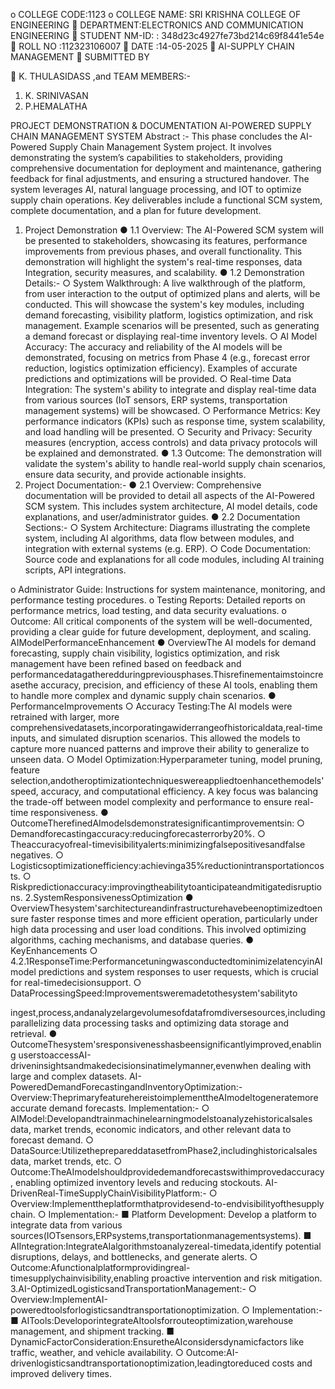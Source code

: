 o	COLLEGE CODE:1123
o	COLLEGE NAME: SRI KRISHNA COLLEGE OF ENGINEERING
	DEPARTMENT:ELECTRONICS AND COMMUNICATION ENGINEERING
	STUDENT NM-ID: : 348d23c4927fe73bd214c69f8441e54e
	ROLL NO :112323106007
	DATE :14-05-2025
	AI-SUPPLY CHAIN MANAGEMENT
	SUBMITTED BY

	K. THULASIDASS ,and
TEAM MEMBERS:-
1.	K. SRINIVASAN
2.	P.HEMALATHA

 PROJECT DEMONSTRATION & DOCUMENTATION
 AI-POWERED SUPPLY CHAIN MANAGEMENT SYSTEM 
 Abstract :-
     This phase concludes the AI-Powered Supply Chain Management System project. It involves demonstrating the system’s capabilities to stakeholders, providing comprehensive 
documentation for deployment and maintenance, gathering feedback for final adjustments, and ensuring a structured handover. The system leverages AI, natural language processing, and IOT to optimize supply chain operations. Key deliverables include a functional SCM system, complete documentation, and a plan for future development. 
1. Project Demonstration 
	● 1.1 Overview: The AI-Powered SCM system will be presented to stakeholders, showcasing its features, performance improvements from previous phases, and overall functionality. This demonstration will highlight the system's real-time responses, data Integration, security measures, and scalability. 
● 1.2 Demonstration Details:- 
	○ System Walkthrough: A live walkthrough of the platform, from user interaction to the output of optimized plans and alerts, will be conducted. This will showcase the system's key modules, including demand forecasting, visibility platform, logistics optimization, and risk management. Example scenarios will be presented, such as generating a demand forecast or displaying real-time inventory levels. 
○ AI Model Accuracy: The accuracy and reliability of the AI models will be demonstrated, focusing on metrics from Phase 4 (e.g., forecast error reduction, logistics optimization efficiency). Examples of accurate predictions and optimizations will be provided. 
○ Real-time Data Integration: The system's ability to integrate and display real-time data from various sources (IoT sensors, ERP systems, transportation management systems) will be showcased. 
○ Performance Metrics: Key performance indicators (KPIs) such as response time, 	system scalability, and load handling will be presented. 
○ Security and Privacy: Security measures (encryption, access controls) and data 	privacy protocols will be explained and demonstrated. 
● 1.3 Outcome: The demonstration will validate the system's ability to handle real-world supply chain scenarios, ensure data security, and provide actionable insights. 
2. Project Documentation:-
	● 2.1 Overview: Comprehensive documentation will be provided to detail all aspects of the AI-Powered SCM system. This includes system architecture, AI model details, code explanations, and user/administrator guides. 
● 2.2 Documentation Sections:- 
	○ System Architecture: Diagrams illustrating the complete system, including AI algorithms, data flow between modules, and integration with external systems (e.g. ERP). 
○ Code Documentation: Source code and explanations for all code modules, including AI training scripts, API integrations.
 
o	Administrator Guide: Instructions for system maintenance, monitoring, and 	performance testing procedures.
o	Testing Reports: Detailed reports on performance metrics, load testing, and data 	security evaluations.
o	Outcome: All critical components of the system will be well-documented, providing a clear guide for future development, deployment, and scaling.
AIModelPerformanceEnhancement
●	 OverviewThe AI models for demand forecasting, supply chain visibility, logistics optimization, and risk management have been refined based on feedback and performancedatagatheredduringpreviousphases.Thisrefinementaimstoincreasethe accuracy, precision, and efficiency of these AI tools, enabling them to handle more complex and dynamic supply chain scenarios.
●	PerformanceImprovements
○	Accuracy Testing:The AI models were retrained with larger, more comprehensivedatasets,incorporatingawiderrangeofhistoricaldata,real-time inputs, and simulated disruption scenarios. This allowed the models to capture more nuanced patterns and improve their ability to generalize to unseen data.
○	 Model Optimization:Hyperparameter tuning, model pruning, feature selection,andotheroptimizationtechniqueswereappliedtoenhancethemodels' speed, accuracy, and computational efficiency. A key focus was balancing the trade-off between model complexity and performance to ensure real-time responsiveness.
●	OutcomeTherefinedAImodelsdemonstratesignificantimprovementsin:
○	Demandforecastingaccuracy:reducingforecasterrorby20%.
○	Theaccuracyofreal-timevisibilityalerts:minimizingfalsepositivesandfalse negatives.
○	Logisticsoptimizationefficiency:achievinga35%reductionintransportationcosts.
○	Riskpredictionaccuracy:improvingtheabilitytoanticipateandmitigatedisruptions.
2.SystemResponsivenessOptimization
●	OverviewThesystem'sarchitectureandinfrastructurehavebeenoptimizedtoensure faster response times and more efficient operation, particularly under high data processing and user load conditions. This involved optimizing algorithms, caching mechanisms, and database queries.
●	KeyEnhancements
○	4.2.1ResponseTime:PerformancetuningwasconductedtominimizelatencyinAI model predictions and system responses to user requests, which is crucial for
real-timedecisionsupport.
○	DataProcessingSpeed:Improvementsweremadetothesystem'sabilityto
 
ingest,process,andanalyzelargevolumesofdatafromdiversesources,including parallelizing data processing tasks and optimizing data storage and retrieval.
●	OutcomeThesystem'sresponsivenesshasbeensignificantlyimproved,enabling userstoaccessAI-driveninsightsandmakedecisionsinatimelymanner,evenwhen dealing with large and complex datasets.
AI-PoweredDemandForecastingandInventoryOptimization:-
Overview:TheprimaryfeaturehereistoimplementtheAImodeltogeneratemore accurate demand forecasts.
Implementation:-
○	AIModel:Developandtrainmachinelearningmodelstoanalyzehistoricalsales data, market trends, economic indicators, and other relevant data to forecast demand.
○	DataSource:UtilizetheprepareddatasetfromPhase2,includinghistoricalsales data, market trends, etc.
○	Outcome:TheAImodelshouldprovidedemandforecastswithimprovedaccuracy, enabling optimized inventory levels and reducing stockouts.
AI-DrivenReal-TimeSupplyChainVisibilityPlatform:-
○	Overview:Implementtheplatformthatprovidesend-to-endvisibilityofthesupply chain.
○	Implementation:-
■	Platform Development: Develop a platform to integrate data from various sources(IOTsensors,ERPsystems,transportationmanagementsystems).
■	AIIntegration:IntegrateAIalgorithmstoanalyzereal-timedata,identify potential disruptions, delays, and bottlenecks, and generate alerts.
○	Outcome:Afunctionalplatformprovidingreal-timesupplychainvisibility,enabling proactive intervention and risk mitigation.
3.AI-OptimizedLogisticsandTransportationManagement:-
○	Overview:ImplementAI-poweredtoolsforlogisticsandtransportationoptimization.
○	Implementation:-
■	AITools:DeveloporintegrateAItoolsforrouteoptimization,warehouse management, and shipment tracking.
■	DynamicFactorConsideration:EnsuretheAIconsidersdynamicfactors like traffic, weather, and vehicle availability.
○	Outcome:AI-drivenlogisticsandtransportationoptimization,leadingtoreduced costs and improved delivery times.
